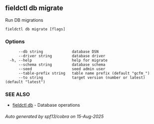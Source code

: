 ## fieldctl db migrate

Run DB migrations

```
fieldctl db migrate [flags]
```

### Options

```
      --db string             database DSN
      --driver string         database driver
  -h, --help                  help for migrate
      --schema string         database schema
      --seed                  seed admin user
      --table-prefix string   table name prefix (default "gcfm_")
      --to string             target version (number or latest) (default "latest")
```

### SEE ALSO

* [fieldctl db](fieldctl_db.md)	 - Database operations

###### Auto generated by spf13/cobra on 15-Aug-2025

